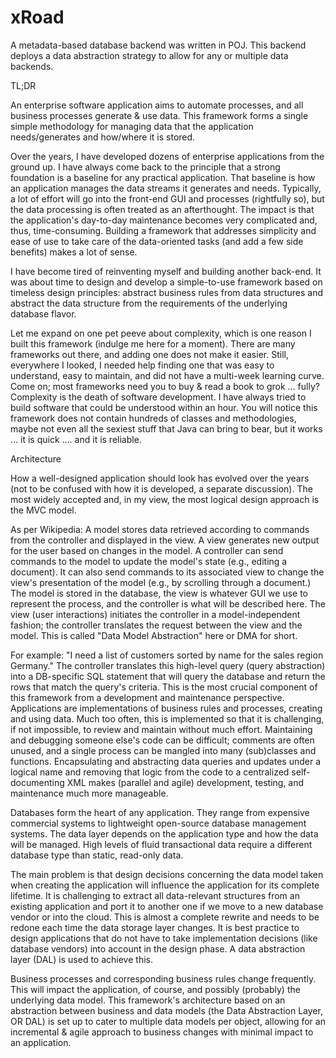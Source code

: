# xRoad
A metadata-based database backend was written in POJ. This backend deploys a data abstraction strategy to allow for any or multiple data backends.
 
TL;DR
 
An enterprise software application aims to automate processes, and all business processes generate & use data. This framework forms a single simple methodology for managing data that the application needs/generates and how/where it is stored. 

Over the years, I have developed dozens of enterprise applications from the ground up. I have always come back to the principle that a strong foundation is a baseline for any practical application. That baseline is how an application manages the data streams it generates and needs. Typically, a lot of effort will go into the front-end GUI and processes (rightfully so), but the data processing is often treated as an afterthought. The impact is that the application's day-to-day maintenance becomes very complicated and, thus, time-consuming. Building a framework that addresses simplicity and ease of use to take care of the data-oriented tasks (and add a few side benefits) makes a lot of sense.

I have become tired of reinventing myself and building another back-end. It was about time to design and develop a simple-to-use framework based on timeless design principles: abstract business rules from data structures and abstract the data structure from the requirements of the underlying database flavor.

<rant> Let me expand on one pet peeve about complexity, which is one reason I built this framework (indulge me here for a moment). There are many frameworks out there, and adding one does not make it easier. Still, everywhere I looked, I needed help finding one that was easy to understand, easy to maintain, and did not have a multi-week learning curve. Come on; most frameworks need you to buy & read a book to grok … fully? Complexity is the death of software development. I have always tried to build software that could be understood within an hour. You will notice this framework does not contain hundreds of classes and methodologies, maybe not even all the sexiest stuff that Java can bring to bear, but it works … it is quick …. and it is reliable.</rant>

Architecture

How a well-designed application should look has evolved over the years (not to be confused with how it is developed, a separate discussion). The most widely accepted and, in my view, the most logical design approach is the MVC model. 

As per Wikipedia: 
A model stores data retrieved according to commands from the controller and displayed in the view.
A view generates new output for the user based on changes in the model.
A controller can send commands to the model to update the model's state (e.g., editing a document). It can also send commands to its associated view to change the view's presentation of the model (e.g., by scrolling through a document.)
The model is stored in the database, the view is whatever GUI we use to represent the process, and the controller is what will be described here. The view (user interactions) initiates the controller in a model-independent fashion; the controller translates the request between the view and the model. This is called "Data Model Abstraction" here or DMA for short.

For example: "I need a list of customers sorted by name for the sales region Germany." The controller translates this high-level query (query abstraction) into a DB-specific SQL statement that will query the database and return the rows that match the query's criteria.
This is the most crucial component of this framework from a development and maintenance perspective. Applications are implementations of business rules and processes, creating and using data. Much too often, this is implemented so that it is challenging, if not impossible, to review and maintain without much effort. Maintaining and debugging someone else's code can be difficult; comments are often unused, and a single process can be mangled into many (sub)classes and functions. Encapsulating and abstracting data queries and updates under a logical name and removing that logic from the code to a centralized self-documenting XML makes (parallel and agile) development, testing, and maintenance much more manageable.

Databases form the heart of any application. They range from expensive commercial systems to lightweight open-source database management systems. The data layer depends on the application type and how the data will be managed. High levels of fluid transactional data require a different database type than static, read-only data.

The main problem is that design decisions concerning the data model taken when creating the application will influence the application for its complete lifetime. It is challenging to extract all data-relevant structures from an existing application and port it to another one if we move to a new database vendor or into the cloud. This is almost a complete rewrite and needs to be redone each time the data storage layer changes.
It is best practice to design applications that do not have to take implementation decisions (like database vendors) into account in the design phase. A data abstraction layer (DAL) is used to achieve this.

Business processes and corresponding business rules change frequently. This will impact the application, of course, and possibly (probably) the underlying data model. This framework's architecture based on an abstraction between business and data models (the Data Abstraction Layer, OR DAL) is set up to cater to multiple data models per object, allowing for an incremental & agile approach to business changes with minimal impact to an application.

